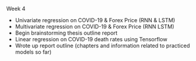 Week 4
-	Univariate regression on COVID-19 & Forex Price (RNN & LSTM)
-	Multivariate regression on COVID-19 & Forex Price (RNN LSTM)
-	Begin brainstorming thesis outline report
-	Linear regression on COVID-19 death rates using Tensorflow
-	Wrote up report outline (chapters and information related to practiced models so far)

